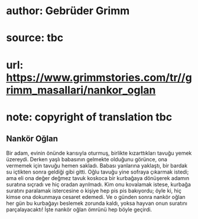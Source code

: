 # author: Gebrüder Grimm
# source: tbc
# url: https://www.grimmstories.com/tr//grimm_masallari/nankor_oglan
# note: copyright of translation tbc

## Nankör Oğlan 

Bir adam, evinin önünde karısıyla oturmuş, birlikte kızarttıkları tavuğu
yemek üzereydi. Derken yaşlı babasının gelmekte olduğunu görünce, ona
vermemek için tavuğu hemen sakladı.
Babası yanlarına yaklaştı, bir bardak su içtikten sonra geldiği gibi
gitti.
Oğlu tavuğu yine sofraya çıkarmak istedi; ama eli ona değer değmez tavuk
koskoca bir kurbağaya dönüşerek adamın suratına sıçradı ve hiç oradan
ayrılmadı.
Kim onu kovalamak istese, kurbağa suratını paralamak istercesine o
kişiye hep pis pis bakıyordu; öyle ki, hiç kimse ona dokunmaya cesaret
edemedi.
Ve o günden sonra nankör oğlan her gün bu kurbağayı beslemek zorunda
kaldı, yoksa hayvan onun suratını parçalayacaktı!
İşte nankör oğlan ömrünü hep böyle geçirdi.
